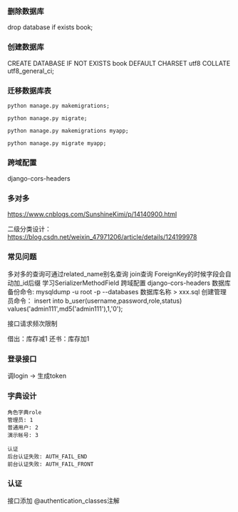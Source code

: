 

### 删除数据库

drop database if exists book;

### 创建数据库

CREATE DATABASE IF NOT EXISTS book DEFAULT CHARSET utf8 COLLATE utf8_general_ci;


### 迁移数据库表

```
python manage.py makemigrations;

python manage.py migrate;

python manage.py makemigrations myapp;

python manage.py migrate myapp;
```

### 跨域配置

django-cors-headers


### 多对多

https://www.cnblogs.com/SunshineKimi/p/14140900.html

二级分类设计：
https://blog.csdn.net/weixin_47971206/article/details/124199978

### 常见问题

多对多的查询可通过related_name别名查询
join查询
ForeignKey的时候字段会自动加_id后缀
学习SerializerMethodField
跨域配置 django-cors-headers
数据库备份命令:
mysqldump -u root -p --databases 数据库名称 > xxx.sql
创建管理员命令：
insert into b_user(username,password,role,status) values('admin111',md5('admin111'),1,'0');

接口请求频次限制

借出：库存减1
还书：库存加1

### 登录接口

调login -> 生成token

### 字典设计

```
角色字典role
管理员: 1
普通用户: 2
演示帐号: 3

认证
后台认证失败: AUTH_FAIL_END
前台认证失败: AUTH_FAIL_FRONT

```

### 认证

接口添加 @authentication_classes注解



